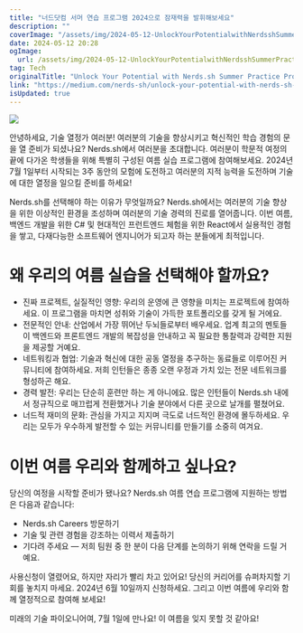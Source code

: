 ```yaml
---
title: "너드닷컴 서머 연습 프로그램 2024으로 잠재력을 발휘해보세요"
description: ""
coverImage: "/assets/img/2024-05-12-UnlockYourPotentialwithNerdsshSummerPracticeProgram2024_0.png"
date: 2024-05-12 20:28
ogImage: 
  url: /assets/img/2024-05-12-UnlockYourPotentialwithNerdsshSummerPracticeProgram2024_0.png
tag: Tech
originalTitle: "Unlock Your Potential with Nerds.sh Summer Practice Program 2024!"
link: "https://medium.com/nerds-sh/unlock-your-potential-with-nerds-sh-summer-practice-program-2024-d862407253a5"
isUpdated: true
---
```





<img src="/assets/img/2024-05-12-UnlockYourPotentialwithNerdsshSummerPracticeProgram2024_0.png" />

안녕하세요, 기술 열정가 여러분! 여러분의 기술을 향상시키고 혁신적인 학습 경험의 문을 열 준비가 되셨나요? Nerds.sh에서 여러분을 초대합니다. 여러분이 학문적 여정의 끝에 다가온 학생들을 위해 특별히 구성된 여름 실습 프로그램에 참여해보세요. 2024년 7월 1일부터 시작되는 3주 동안의 모험에 도전하고 여러분의 지적 능력을 도전하며 기술에 대한 열정을 일으킬 준비를 하세요!

Nerds.sh를 선택해야 하는 이유가 무엇일까요? Nerds.sh에서는 여러분의 기술 향상을 위한 이상적인 환경을 조성하며 여러분의 기술 경력의 진로를 열어줍니다. 이번 여름, 백엔드 개발을 위한 C# 및 현대적인 프런트엔드 체험을 위한 React에서 실용적인 경험을 쌓고, 다재다능한 소프트웨어 엔지니어가 되고자 하는 분들에게 최적입니다.

# 왜 우리의 여름 실습을 선택해야 할까요?



- 진짜 프로젝트, 실질적인 영향: 우리의 운영에 큰 영향을 미치는 프로젝트에 참여하세요. 이 프로그램을 마치면 성취와 기술이 가득한 포트폴리오를 갖게 될 거에요.
- 전문적인 안내: 산업에서 가장 뛰어난 두뇌들로부터 배우세요. 업계 최고의 멘토들이 백엔드와 프론트엔드 개발의 복잡성을 안내하고 꼭 필요한 통찰력과 강력한 지원을 제공할 거예요.
- 네트워킹과 협업: 기술과 혁신에 대한 공동 열정을 추구하는 동료들로 이루어진 커뮤니티에 참여하세요. 저희 인턴들은 종종 오랜 우정과 가치 있는 전문 네트워크를 형성하곤 해요.
- 경력 발전: 우리는 단순히 훈련만 하는 게 아니에요. 많은 인턴들이 Nerds.sh 내에서 정규직으로 매끄럽게 전환했거나 기술 분야에서 다른 곳으로 날개를 펼쳤어요.
- 너드적 재미의 문화: 관심을 가지고 지지며 극도로 너드적인 환경에 몰두하세요. 우리는 모두가 우수하게 발전할 수 있는 커뮤니티를 만들기를 소중히 여겨요.

# 이번 여름 우리와 함께하고 싶나요?

당신의 여정을 시작할 준비가 됐나요? Nerds.sh 여름 연습 프로그램에 지원하는 방법은 다음과 같습니다:

- Nerds.sh Careers 방문하기
- 기술 및 관련 경험을 강조하는 이력서 제출하기
- 기다려 주세요 — 저희 팀원 중 한 분이 다음 단계를 논의하기 위해 연락을 드릴 거예요.



사용신청이 열렸어요, 하지만 자리가 빨리 차고 있어요! 당신의 커리어를 슈퍼차지할 기회를 놓치지 마세요. 2024년 6월 10일까지 신청하세요. 그리고 이번 여름에 우리와 함께 열정적으로 참여해 보세요!

미래의 기술 파이오니어여, 7월 1일에 만나요! 이 여름을 잊지 못할 것 같아요!